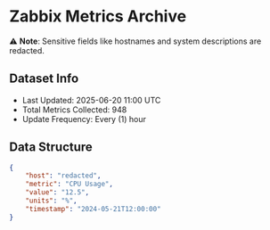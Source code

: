 # Zabbix Metrics Archive

⚠️ **Note**: Sensitive fields like hostnames and system descriptions are redacted.

## Dataset Info
- Last Updated: 2025-06-20 11:00 UTC
- Total Metrics Collected: 948
- Update Frequency: Every (1) hour

## Data Structure
```json
{
    "host": "redacted",
    "metric": "CPU Usage",
    "value": "12.5",
    "units": "%",
    "timestamp": "2024-05-21T12:00:00"
}
```
